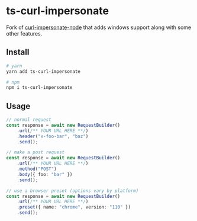 # ts-curl-impersonate

Fork of [curl-impersonate-node](https://github.com/wearrrrr/curl-impersonate-node) that adds windows support along with some other features.

## Install

```sh
# yarn
yarn add ts-curl-impersonate

# npm
npm i ts-curl-impersonate
```

## Usage

```ts
// normal request
const response = await new RequestBuilder()
    .url(/** YOUR URL HERE **/)
    .header("x-foo-bar", "baz")
    .send();

// make a post request
const response = await new RequestBuilder()
    .url(/** YOUR URL HERE **/)
    .method("POST")
    .body({ foo: "bar" })
    .send();

// use a browser preset (options vary by platform)
const response = await new RequestBuilder()
    .url(/** YOUR URL HERE **/)
    .preset({ name: "chrome", version: "110" })
    .send();
```
